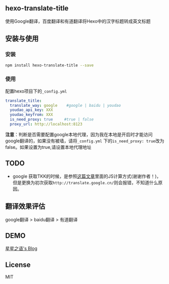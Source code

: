 ## hexo-translate-title
使用Google翻译，百度翻译和有道翻译将Hexo中的汉字标题转成英文标题

## 安装与使用

### 安装
```bash
npm install hexo-translate-title --save
```
### 使用
配置hexo项目下的`_config.yml`

```yml
translate_title:
  translate_way: google    #google | baidu | youdao
  youdao_api_key: XXX
  youdao_keyfrom: XXX
  is_need_proxy: true     #true | false
  proxy_url: http://localhost:8123
```
**注意**：判断是否需要配置google本地代理，因为我在本地是开启时才能访问google翻译的，如果没有被墙，请将`_config.yml` 下的`is_need_proxy: true`改为false。如果设置为true,请设置本地代理地址

## TODO

+ google 获取TKK的时候，是参照[这篇文章](http://blog.csdn.net/life169/article/details/52153929)里面的JS计算方式(谢谢作者！)，但是更换为初次获取`http://translate.google.cn/`则会报错，不知道什么原因。

## 翻译效果评估
google翻译 > baidu翻译 > 有道翻译

## DEMO
[星星之语's Blog](https://cometlj.github.io)

## License
MIT

